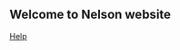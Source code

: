 ## Welcome to Nelson website


[Help](https://nelson-numerical-software.github.io/nelson-website/help/en_US/index.html)

